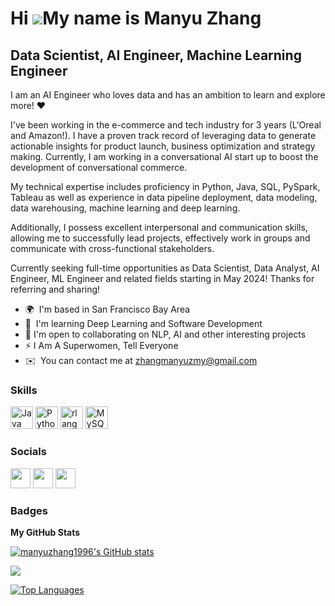 Hi ![](https://user-images.githubusercontent.com/18350557/176309783-0785949b-9127-417c-8b55-ab5a4333674e.gif)My name is Manyu Zhang
===================================================================================================================================

Data Scientist, AI Engineer, Machine Learning Engineer
---------------------------------------------------------------

I am an AI Engineer who loves data and has an ambition to learn and explore more! ❤️

I've been working in the e-commerce and tech industry for 3 years (L'Oreal and Amazon!). I have a proven track record of leveraging data to generate actionable insights for product launch, business optimization and strategy making. 
Currently, I am working in a conversational AI start up to boost the development of conversational commerce.

My technical expertise includes proficiency in Python, Java, SQL, PySpark, Tableau as well as experience in data pipeline deployment, data modeling, data warehousing, machine learning and deep learning. 

Additionally, I possess excellent interpersonal and communication skills, allowing me to successfully lead projects, effectively work in groups and communicate with cross-functional stakeholders.

Currently seeking full-time opportunities as Data Scientist, Data Analyst, AI Engineer, ML Engineer and related fields starting in May 2024! Thanks for referring and sharing!

* 🌍  I'm based in San Francisco Bay Area
* 🧠  I'm learning Deep Learning and Software Development
* 🤝  I'm open to collaborating on NLP, AI and other interesting projects
* ⚡   I Am A Superwomen, Tell Everyone
* ✉️  You can contact me at [zhangmanyuzmy@gmail.com](mailto:zhangmanyuzmy@gmail.com)

### Skills


<p align="left">
<a href="https://www.oracle.com/java/" target="_blank" rel="noreferrer"><img src="https://raw.githubusercontent.com/danielcranney/readme-generator/main/public/icons/skills/java-colored.svg" width="36" height="36" alt="Java" /></a>
<a href="https://www.python.org/" target="_blank" rel="noreferrer"><img src="https://raw.githubusercontent.com/danielcranney/readme-generator/main/public/icons/skills/python-colored.svg" width="36" height="36" alt="Python" /></a>
<a href="https://www.r-project.org/" target="_blank" rel="noreferrer"><img src="https://raw.githubusercontent.com/danielcranney/readme-generator/main/public/icons/skills/rlang-colored.svg" width="36" height="36" alt="rlang" /></a>
<a href="https://www.mysql.com/" target="_blank" rel="noreferrer"><img src="https://raw.githubusercontent.com/danielcranney/readme-generator/main/public/icons/skills/mysql-colored.svg" width="36" height="36" alt="MySQL" /></a>
</p>


### Socials

<p align="left"> <a href="https://www.github.com/manyuzhang1996" target="_blank" rel="noreferrer"><img src="https://raw.githubusercontent.com/danielcranney/readme-generator/main/public/icons/socials/github.svg" width="32" height="32" /></a> <a href="https://www.linkedin.com/in/manyu-zhang-b98457186/" target="_blank" rel="noreferrer"><img src="https://raw.githubusercontent.com/danielcranney/readme-generator/main/public/icons/socials/linkedin.svg" width="32" height="32" /></a> <a href="http://www.medium.com/@manyu.zhang" target="_blank" rel="noreferrer"><img src="https://raw.githubusercontent.com/danielcranney/readme-generator/main/public/icons/socials/medium.svg" width="32" height="32" /></a></p>

### Badges

<b>My GitHub Stats</b>

<a href="http://www.github.com/manyuzhang1996"><img src="https://github-readme-stats.vercel.app/api?username=manyuzhang1996&show_icons=true&hide=&count_private=true&title_color=0891b2&text_color=ffffff&icon_color=0891b2&bg_color=1c1917&hide_border=true&show_icons=true" alt="manyuzhang1996's GitHub stats" /></a>

<a href="http://www.github.com/manyuzhang1996"><img src="https://github-readme-streak-stats.herokuapp.com/?user=manyuzhang1996&stroke=ffffff&background=1c1917&ring=0891b2&fire=0891b2&currStreakNum=ffffff&currStreakLabel=0891b2&sideNums=ffffff&sideLabels=ffffff&dates=ffffff&hide_border=true" /></a>


<a href="https://github.com/manyuzhang1996" align="left"><img src="https://github-readme-stats.vercel.app/api/top-langs/?username=manyuzhang1996&langs_count=10&title_color=0891b2&text_color=ffffff&icon_color=0891b2&bg_color=1c1917&hide_border=true&locale=en&custom_title=Top%20%Languages" alt="Top Languages" /></a>

